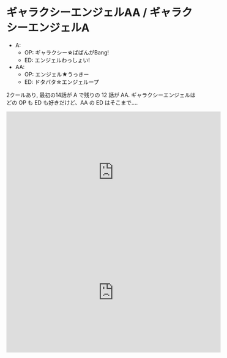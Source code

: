 # ギャラクシーエンジェルAA / ギャラクシーエンジェルA

- A:
    - OP: ギャラクシー☆ばばんがBang!
    - ED: エンジェルわっしょい!
- AA:
    - OP: エンジェル★うっきー
    - ED: ドタバタ☆エンジェループ

2クールあり, 最初の14話が A で残りの 12 話が AA.
ギャラクシーエンジェルはどの OP も ED も好きだけど、AA の ED はそこまで….

<iframe width="560" height="315" src="https://www.youtube.com/embed/5IA5N22v7HM" frameborder="0" allow="accelerometer; autoplay; encrypted-media; gyroscope; picture-in-picture" allowfullscreen></iframe>

<iframe width="560" height="315" src="https://www.youtube.com/embed/cqcCCJupkww" frameborder="0" allow="accelerometer; autoplay; encrypted-media; gyroscope; picture-in-picture" allowfullscreen></iframe>
